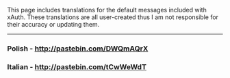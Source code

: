This page includes translations for the default messages included with xAuth. These translations are all user-created thus I am not responsible for their accuracy or updating them.
***
### Polish - http://pastebin.com/DWQmAQrX
### Italian - http://pastebin.com/tCwWeWdT